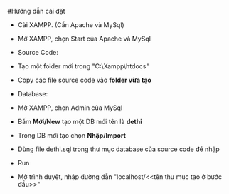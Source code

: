 #Hướng dẫn cài đặt

- Cài XAMPP. (Cần Apache và MySql)
- Mở XAMPP, chọn Start của Apache và MySql

- Source Code:
 - Tạo một folder mới trong "C:\Xampp\htdocs"
 - Copy các file source code vào **folder vừa tạo**

- Database:
 - Mở XAMPP, chọn Admin của MySql
 - Bấm **Mới/New** tạo một DB mới tên là **dethi**
 - Trong DB mới tạo chọn **Nhập/Import**
 - Dùng  file dethi.sql trong thư mục database của source code để nhập

- Run
 - Mở trình duyệt, nhập đường dẫn "localhost/<<tên thư mục tạo ở bước đầu>>"